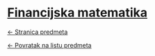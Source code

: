 # [Financijska matematika](https://www.github.com/studosi-fer/FINMAT)
[<- Stranica predmeta](https://www.fer.unizg.hr/predmet/finmat)

[<- Povratak na listu predmeta](https://www.github.com/studosi/FER)